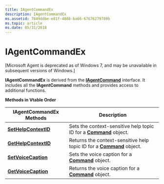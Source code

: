 ```yaml
---
title: IAgentCommandEx
description: IAgentCommandEx
ms.assetid: 7849ddbe-e81f-4088-ba66-67676279789b
ms.topic: article
ms.date: 05/31/2018
---
```


# IAgentCommandEx

\[Microsoft Agent is deprecated as of Windows 7, and may be unavailable in subsequent versions of Windows.\]

**IAgentCommandEx** is derived from the [**IAgentCommand**](iagentcommand.md) interface. It includes all the **IAgentCommand** methods and provides access to additional functions.

**Methods in Vtable Order**



| IAgentCommandEx Methods                                       | Description                                                                                  |
|---------------------------------------------------------------|----------------------------------------------------------------------------------------------|
| [**SetHelpContextID**](iagentcommandex--sethelpcontextid.md) | Sets the context-sensitive help topic ID for a [**Command**](/windows/desktop/lwef/the-command-object) object.    |
| [**GetHelpContextID**](iagentcommandex--gethelpcontextid.md) | Returns the context-sensitive help topic ID for a [**Command**](/windows/desktop/lwef/the-command-object) object. |
| [**SetVoiceCaption**](iagentcommandex--setvoicecaption.md)   | Sets the voice caption for a [**Command**](/windows/desktop/lwef/the-command-object) object.                      |
| [**GetVoiceCaption**](iagentcommandex--getvoicecaption.md)   | Returns the voice caption for a [**Command**](/windows/desktop/lwef/the-command-object) object.                   |



 

 

 